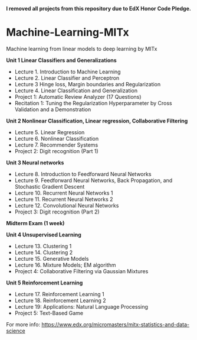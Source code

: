 **I removed all projects from this repository due to EdX Honor Code Pledge.** 

# Machine-Learning-MITx
Machine learning from linear models to deep learning by MITx

**Unit 1 Linear Classifiers and Generalizations** 

- Lecture 1. Introduction to Machine Learning 
- Lecture 2. Linear Classifier and Perceptron 
- Lecture 3 Hinge loss, Margin boundaries and Regularization 
- Lecture 4. Linear Classification and Generalization 
- Project 1: Automatic Review Analyzer (17 Questions)
- Recitation 1: Tuning the Regularization Hyperparameter by Cross Validation and a Demonstration

**Unit 2 Nonlinear Classification, Linear regression, Collaborative Filtering**

- Lecture 5. Linear Regression 
- Lecture 6. Nonlinear Classification
- Lecture 7. Recommender Systems
- Project 2: Digit recognition (Part 1) 

**Unit 3 Neural networks**

- Lecture 8. Introduction to Feedforward Neural Networks 
- Lecture 9. Feedforward Neural Networks, Back Propagation, and Stochastic Gradient Descent 
- Lecture 10. Recurrent Neural Networks 1 
- Lecture 11. Recurrent Neural Networks 2 
- Lecture 12. Convolutional Neural Networks
- Project 3: Digit recognition (Part 2) 

**Midterm Exam (1 week)**

**Unit 4 Unsupervised Learning** 

- Lecture 13. Clustering 1 
- Lecture 14. Clustering 2 
- Lecture 15. Generative Models 
- Lecture 16. Mixture Models; EM algorithm 
- Project 4: Collaborative Filtering via Gaussian Mixtures

**Unit 5 Reinforcement Learning** 

- Lecture 17. Reinforcement Learning 1 
- Lecture 18. Reinforcement Learning 2
- Lecture 19: Applications: Natural Language Processing
- Project 5: Text-Based Game

For more info: https://www.edx.org/micromasters/mitx-statistics-and-data-science
